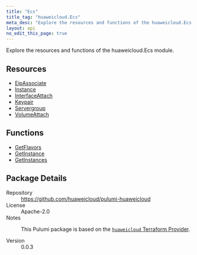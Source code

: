 ```yaml
---
title: "Ecs"
title_tag: "huaweicloud.Ecs"
meta_desc: "Explore the resources and functions of the huaweicloud.Ecs module."
layout: api
no_edit_this_page: true
---
```


<!-- WARNING: this file was generated by Pulumi Docs Generator. -->
<!-- Do not edit by hand unless you're certain you know what you are doing! -->

Explore the resources and functions of the huaweicloud.Ecs module.

<h2 id="resources">Resources</h2>
<ul class="api">
    <li><a href="eipassociate" title="EipAssociate"><span class="api-symbol api-symbol--resource"></span>EipAssociate</a></li>
    <li><a href="instance" title="Instance"><span class="api-symbol api-symbol--resource"></span>Instance</a></li>
    <li><a href="interfaceattach" title="InterfaceAttach"><span class="api-symbol api-symbol--resource"></span>InterfaceAttach</a></li>
    <li><a href="keypair" title="Keypair"><span class="api-symbol api-symbol--resource"></span>Keypair</a></li>
    <li><a href="servergroup" title="Servergroup"><span class="api-symbol api-symbol--resource"></span>Servergroup</a></li>
    <li><a href="volumeattach" title="VolumeAttach"><span class="api-symbol api-symbol--resource"></span>VolumeAttach</a></li>
</ul>

<h2 id="functions">Functions</h2>
<ul class="api">
    <li><a href="getflavors" title="GetFlavors"><span class="api-symbol api-symbol--function"></span>GetFlavors</a></li>
    <li><a href="getinstance" title="GetInstance"><span class="api-symbol api-symbol--function"></span>GetInstance</a></li>
    <li><a href="getinstances" title="GetInstances"><span class="api-symbol api-symbol--function"></span>GetInstances</a></li>
</ul>

<h2 id="package-details">Package Details</h2>
<dl class="package-details">
	<dt>Repository</dt>
	<dd><a href="https://github.com/huaweicloud/pulumi-huaweicloud">https://github.com/huaweicloud/pulumi-huaweicloud</a></dd>
	<dt>License</dt>
	<dd>Apache-2.0</dd>
	<dt>Notes</dt>
	<dd><p>This Pulumi package is based on the <a href="https://github.com/huaweicloud/terraform-provider-huaweicloud"><code>huaweicloud</code> Terraform Provider</a>.</p>
</dd>
	<dt>Version</dt>
	<dd>0.0.3</dd>
</dl>

